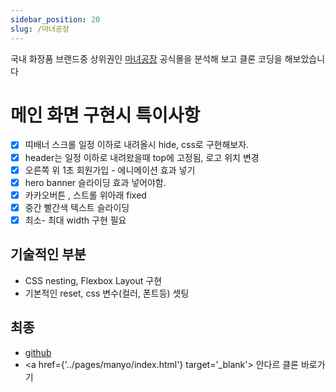 ```yaml
---
sidebar_position: 20
slug: /마녀공장
---
```


국내 화장품 브랜드중 상위권인 [마녀공장](https://www.manyo.co.kr) 공식몰을 분석해 보고 클론 코딩을  해보았습니다

# 메인 화면 구현시 특이사항
- [X] 띠배너 스크롤 일정 이하로 내려올시 hide, css로 구현해보자.
- [x] header는 일정 이하로 내려왔을때 top에 고정됨, 로고 위치 변경
- [X] 오른쪽 위 1초 회원가입 - 에니메이션 효과 넣기
- [X] hero banner 슬라이딩 효과 넣어야함.
- [X] 카카오버튼 ,  스트롤 위아래 fixed
- [X] 중간 빨간색 텍스트 슬라이딩
- [X] 최소-  최대 width  구현 필요

## 기술적인 부분
- CSS nesting, Flexbox Layout 구현 
- 기본적인 reset, css 변수(컬러, 폰트등) 셋팅

## 최종

- [github](https://github.com/chk386/chk386.github.io/tree/main/static/pages/manyo)
- <a href={'../pages/manyo/index.html'} target='_blank'> 안다르 클론 바로가기</a>
